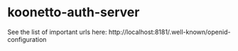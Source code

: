# koonetto-auth-server


See the list of important urls here: http://localhost:8181/.well-known/openid-configuration